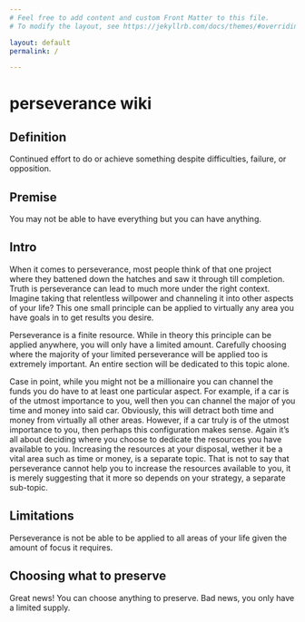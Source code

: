 ```yaml
---
# Feel free to add content and custom Front Matter to this file.
# To modify the layout, see https://jekyllrb.com/docs/themes/#overriding-theme-defaults

layout: default
permalink: /

---
```

# perseverance wiki

## Definition
Continued effort to do or achieve something despite difficulties, failure, or opposition.

## Premise
You may not be able to have everything but you can have anything. 

## Intro
When it comes to perseverance, most people think of that one project where they battened down the hatches and saw it through till completion. Truth is perseverance can lead to much more under the right context. Imagine taking that relentless willpower and channeling it into other aspects of your life? This one small principle can be applied to virtually any area you have goals in to get results you desire. 

Perseverance is a finite resource. While in theory this principle can be applied anywhere, you will only have a limited amount. Carefully choosing where the majority of your limited perseverance will be applied too is extremely important. An entire section will be dedicated to this topic alone.

Case in point, while you might not be a millionaire you can channel the funds you do have to at least one particular aspect. For example, if a car is of the utmost importance to you, well then you can channel the major of you time and money into said car. Obviously, this will detract both time and money from virtually all other areas. However, if a car truly is of the utmost importance to you, then perhaps this configuration makes sense. Again it’s all about deciding where you choose to dedicate the resources you have available to you. Increasing the resources at your disposal, wether it be a vital area such as time or money, is a separate topic. That is not to say that perseverance cannot help you to increase the resources available to you, it is merely suggesting that it more so depends on your strategy, a separate sub-topic.

## Limitations
Perseverance is not be able to be applied to all areas of your life given the amount of focus it requires.

## Choosing what to preserve
Great news! You can choose anything to preserve. Bad news, you only have a limited supply. 